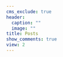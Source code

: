 ```yaml
---
cms_exclude: true
header:
  caption: ""
  image: ""
title: Posts
show_comments: true
view: 2
---
```

